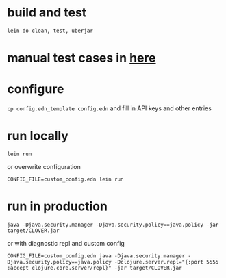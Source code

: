 
# build and test 
```
lein do clean, test, uberjar
```

# manual test cases in [here](TESTING.md)


# configure

`cp config.edn_template config.edn` and fill in API keys and other entries


# run locally
```
lein run
```

or overwrite configuration
```
CONFIG_FILE=custom_config.edn lein run
```

# run in production
```
java -Djava.security.manager -Djava.security.policy==java.policy -jar target/CLOVER.jar
```

or with diagnostic repl and custom config
```
CONFIG_FILE=custom_config.edn java -Djava.security.manager -Djava.security.policy==java.policy -Dclojure.server.repl="{:port 5555 :accept clojure.core.server/repl}" -jar target/CLOVER.jar
```
